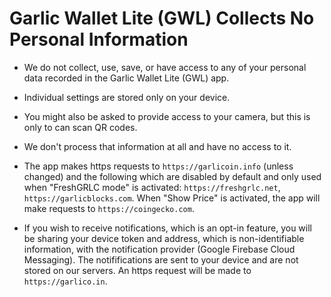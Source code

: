 # Garlic Wallet Lite (GWL) Collects No Personal Information

- We do not collect, use, save, or have access to any of your personal data recorded in the Garlic Wallet Lite (GWL) app.
- Individual settings are stored only on your device.
- You might also be asked to provide access to your camera, but this is only to can scan QR codes.
- We don't process that information at all and have no access to it.
- The app makes https requests to `https://garlicoin.info` (unless changed) and the following which are disabled by default and only used when "FreshGRLC mode" is activated: `https://freshgrlc.net`, `https://garlicblocks.com`. When "Show Price" is activated, the app will make requests to `https://coingecko.com`. 

- If you wish to receive notifications, which is an opt-in feature, you will be sharing your device token and address, which is non-identifiable information, with the notification provider (Google Firebase Cloud Messaging). The notififications are sent to your device and are not stored on our servers. An https request will be made to `https://garlico.in`.
